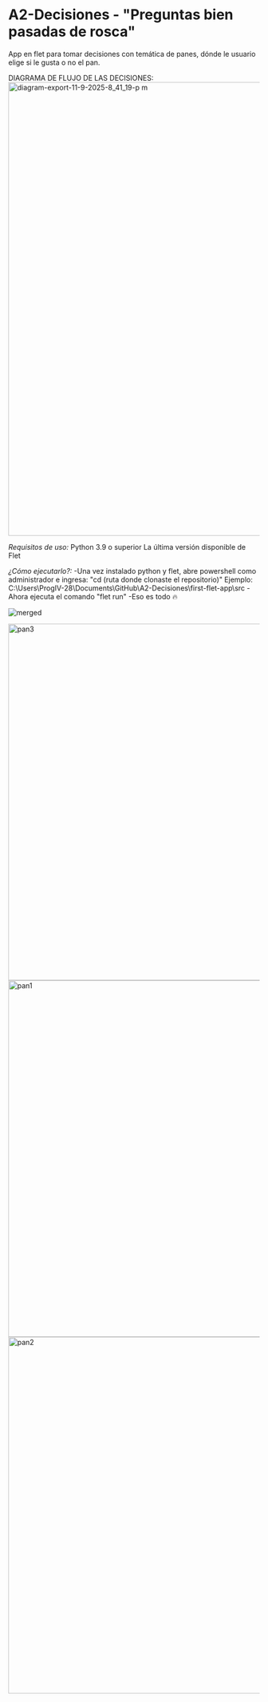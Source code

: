 # A2-Decisiones - "Preguntas bien pasadas de rosca"
App en flet para tomar decisiones con temática de panes, dónde le usuario elige si le gusta o no el pan.

DIAGRAMA DE FLUJO DE LAS DECISIONES:
<img width="1826" height="907" alt="diagram-export-11-9-2025-8_41_19-p m" src="https://github.com/user-attachments/assets/1495309b-6a03-45bc-a5f6-44494cb41843" />


*Requisitos de uso:*
Python 3.9 o superior
La última versión disponible de Flet

*¿Cómo ejecutarlo?:*
-Una vez instalado python y flet, abre powershell como administrador e ingresa: "cd (ruta donde clonaste el repositorio)"
Ejemplo: C:\Users\ProgIV-28\Documents\GitHub\A2-Decisiones\first-flet-app\src
-Ahora ejecuta el comando "flet run"
-Eso es todo 🔥


![merged](https://github.com/user-attachments/assets/a843b105-0eb0-4de3-b8a0-de75c53153ab)

<img width="1266" height="713" alt="pan3" src="https://github.com/user-attachments/assets/df4550a6-2098-489a-9868-2e56ef104873" />
<img width="1266" height="713" alt="pan1" src="https://github.com/user-attachments/assets/1f9a498b-6918-48ba-a48b-1b5ccb2682bc" />
<img width="1266" height="713" alt="pan2" src="https://github.com/user-attachments/assets/ab185c6e-8616-465c-adbb-113233e54326" />
